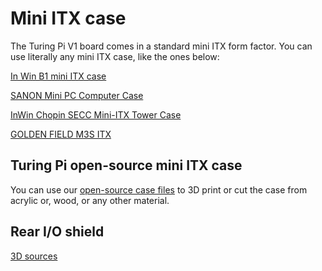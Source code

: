 # Mini ITX case

The Turing Pi V1 board comes in a standard mini ITX form factor. You can use literally any mini ITX case, like the ones below:

[In Win B1 mini ITX case](https://amzn.to/3mT4nLX)

[SANON Mini PC Computer Case](https://amzn.to/34EmqiA)

[InWin Chopin SECC Mini-ITX Tower Case](https://amzn.to/38tcdXn)

[GOLDEN FIELD M3S ITX](https://amzn.to/3mKG1Uj)

## Turing Pi open-source mini ITX case

You can use our [open-source case files](https://github.com/turing-machines/mini-itx-case) to 3D print or cut the case from acrylic or, wood, or any other material.

## Rear I/O shield 

[3D sources](https://www.thingiverse.com/thing:4858278)










